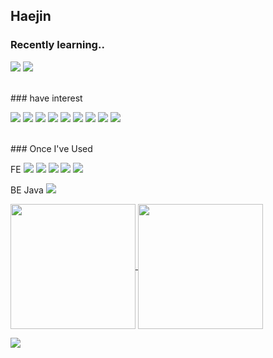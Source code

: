 ## Haejin

### Recently learning..
<p >
  <img src="https://img.shields.io/badge/C-A8B9CC?style=flat&logo=C&logoColor=ffffff"/> <img src="https://img.shields.io/badge/Python-3776AB style=flat&logo=Python&logoColor=ffffff"/>
</p>
<br>
### have interest
<p>
  <img src="https://img.shields.io/badge/Game-454545?style=flat&logoColor=white"/>
  <img src="https://img.shields.io/badge/UI-454545?style=flat&logoColor=white"/>
  <img src="https://img.shields.io/badge/Interaction-454545?style=flat&logoColor=white"/>
  <img src="https://img.shields.io/badge/Browser-454545?style=flat&logoColor=white"/>
  <img src="https://img.shields.io/badge/Network-454545?style=flat&logoColor=white"/>
  <img src="https://img.shields.io/badge/Data Structure-454545?style=flat&logoColor=white"/>
  <img src="https://img.shields.io/badge/Algorithm-454545?style=flat&logoColor=white"/>
  <img src="https://img.shields.io/badge/Refactoring-454545?style=flat&logoColor=white"/>
  <img src="https://img.shields.io/badge/CS-454545?style=flat&logoColor=white"/>
</p>
<br>
### Once I've Used
<p> 
  <p>FE <img src="https://img.shields.io/badge/HTML5-E34F26?style=flat&logo=HTML5&logoColor=ffffff"/> <img src="https://img.shields.io/badge/CSS3-1572B6?style=flat&logo=CSS3&logoColor=ffffff"/> <img src="https://img.shields.io/badge/Sass-CC6699?style=flat&logo=Sass&logoColor=ffffff"/> <img src="https://img.shields.io/badge/JavaScript-F7DF1E?style=flat&logo=JavaScript&logoColor=ffffff"/> <img src="https://img.shields.io/badge/jQuery-0769AD?style=flat&logo=jQuery&logoColor=ffffff"/> </p>
<p>BE Java <img src="https://img.shields.io/badge/Oracle-F80000?style=flat&logo=Oracle&logoColor=ffffff"/></p>
</p>

<a href="https://github.com/Haejnk/">
  <img height=200 align="center" src="https://github-readme-stats.vercel.app/api?username=Haejnk&theme=transparent" />
</a>
<a href="https://github.com/Haejnk/">
  <img height=200 align="center" src="https://github-readme-stats.vercel.app/api/top-langs?username=Haejnk&layout=donut&langs_count=8&card_width=320&theme=transparent" />
</a>

<a href="https://github.com/HaeJnk"><img src="https://hits.seeyoufarm.com/api/count/incr/badge.svg?url=https%3A%2F%2Fgithub.com%2FHaeJnk&count_bg=%23000000&title_bg=%23000000&icon=github.svg&icon_color=%23E7E7E7&title=GitHub&edge_flat=false)"/></a>

<!---
HaeJnk/HaeJnk is a ✨ special ✨ repository because its `README.md` (this file) appears on your GitHub profile.
You can click the Preview link to take a look at your changes.
--->
